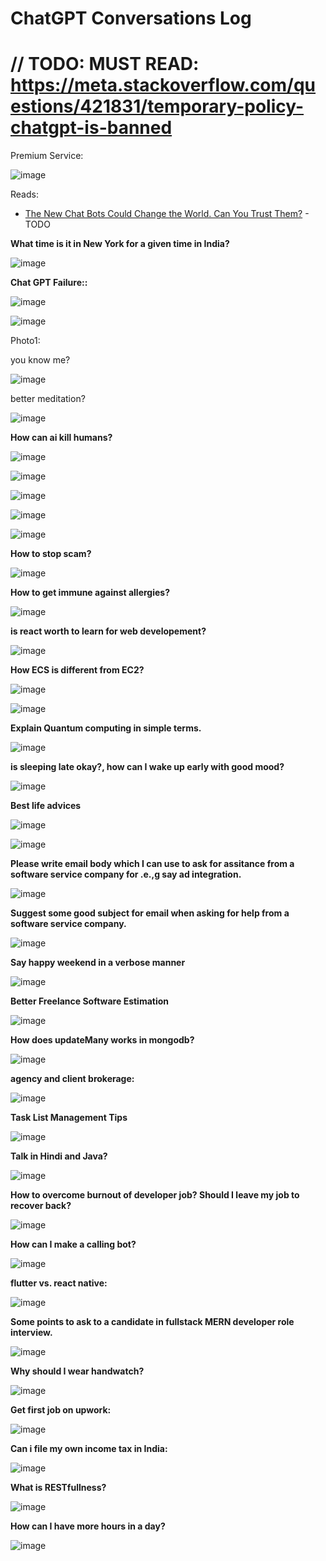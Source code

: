 # ChatGPT Conversations Log

// TODO: MUST READ: https://meta.stackoverflow.com/questions/421831/temporary-policy-chatgpt-is-banned
===============

Premium Service:

![image](https://user-images.githubusercontent.com/31458531/218164726-f3ea7aa0-3290-4704-aa4a-1810e112ff1e.png)


Reads:
- [The New Chat Bots Could Change the World. Can You Trust Them?](https://www.nytimes.com/2022/12/10/technology/ai-chat-bot-chatgpt.html) - TODO


**What time is it in New York for a given time in India?**

![image](https://user-images.githubusercontent.com/31458531/268647351-09385af3-d80a-408b-a02e-00ecad89aba1.png)


**Chat GPT Failure::**

![image](https://user-images.githubusercontent.com/31458531/268474881-215a41de-69e0-4786-ad91-c51a82e1dd3e.png)

![image](https://user-images.githubusercontent.com/31458531/268474908-357c39ee-1cb7-48a2-b069-080a8a790004.png)


Photo1:

you know me?

![image](https://user-images.githubusercontent.com/31458531/205507153-10c0b5a6-51d8-4389-bfeb-8411da274db7.png)

better meditation?

![image](https://user-images.githubusercontent.com/31458531/205507164-bdfcf368-6240-4546-bde9-eb5a88fde5b8.png)

**How can ai kill humans?**

![image](https://user-images.githubusercontent.com/31458531/205507703-0fc774c7-0266-470d-84b4-b0af22cc3ee3.png)

![image](https://user-images.githubusercontent.com/31458531/205507708-9e4a8da6-275a-4792-885b-4de3aa62074a.png)

![image](https://user-images.githubusercontent.com/31458531/205507729-9645f55d-5c05-4262-b661-107ccbf98802.png)

![image](https://user-images.githubusercontent.com/31458531/205507866-984f54a1-d04e-416d-b30b-7f177a54bc4e.png)

![image](https://user-images.githubusercontent.com/31458531/205507981-0f5299f0-0c3a-4cd4-b24d-a2d3852ec0c2.png)

**How to stop scam?**

![image](https://user-images.githubusercontent.com/31458531/205508459-3449365f-6b79-4e49-9eb9-cd7b8f644edd.png)

**How to get immune against allergies?**

![image](https://user-images.githubusercontent.com/31458531/205509285-e2c5377c-6b0a-4908-9fd1-bc6459452057.png)

**is react worth to learn for web developement?**

![image](https://user-images.githubusercontent.com/31458531/205509343-48d6e5b3-5d29-48e3-b36d-3658d9978a61.png)

**How ECS is different from EC2?**

![image](https://user-images.githubusercontent.com/31458531/206912349-a5714cc3-f2f5-4163-b495-e9187a7d4c50.png)

![image](https://user-images.githubusercontent.com/31458531/206912636-87bd182f-8609-4f13-a025-74e2c13c1bfb.png)

**Explain Quantum computing in simple terms.**

![image](https://user-images.githubusercontent.com/31458531/206914214-524b8460-49fc-45ee-a156-d4de5c8241b8.png)

**is sleeping late okay?, how can I wake up early with good mood?**

![image](https://user-images.githubusercontent.com/31458531/206922084-7ef143e2-cc2e-444e-aaa1-40073dd97849.png)

**Best life advices**

![image](https://user-images.githubusercontent.com/31458531/206922271-ec8d8832-f659-4eae-9760-de4b494ccbe2.png)

![image](https://user-images.githubusercontent.com/31458531/206922333-3aac1794-2053-4a60-ac82-9cc6ab314d03.png)

**Please write email body which I can use to ask for assitance from a software service company for .e.,g say ad integration.**

![image](https://user-images.githubusercontent.com/31458531/209395314-83de9d32-f9b5-4de3-9a16-6b73f30e337c.png)

**Suggest some good subject for email when asking for help from a software service company.**

![image](https://user-images.githubusercontent.com/31458531/209395582-e8b3f224-f483-44e1-a43d-c1ef91f2e02f.png)

**Say happy weekend in a verbose manner**

![image](https://user-images.githubusercontent.com/31458531/209414259-e6a43184-502b-4e51-add0-7022d5303e98.png)

**Better Freelance Software Estimation**

![image](https://user-images.githubusercontent.com/31458531/211165086-a82c171e-af27-4a51-a102-54b89f94b867.png)

**How does updateMany works in mongodb?**

![image](https://user-images.githubusercontent.com/31458531/211191799-090c30b5-e088-467d-98c7-dbbbc8291d21.png)

**agency and client brokerage:**

![image](https://user-images.githubusercontent.com/31458531/211380277-d0bdf2d3-a4af-4793-8734-885527e8c041.png)

**Task List Management Tips**

![image](https://user-images.githubusercontent.com/31458531/211517657-6309c2f4-d380-401c-91ac-652654395f9a.png)

**Talk in Hindi and Java?**

![image](https://user-images.githubusercontent.com/31458531/213775018-a6a9e86a-ef5b-4d3b-bcac-f816696b124e.png)

**How to overcome burnout of developer job?
Should I leave my job to recover back?**

![image](https://user-images.githubusercontent.com/31458531/213775569-d2b60ae4-5856-4363-b674-970150c282b9.png)

**How can I make a calling bot?**

![image](https://user-images.githubusercontent.com/31458531/213776194-be6903c4-1aa5-4ac7-85ae-aba45040ce31.png)

**flutter vs. react native:**

![image](https://user-images.githubusercontent.com/31458531/213924378-5351bd5d-78a9-4063-aec2-6c02e3d1017b.png)

**Some points to ask to a candidate in fullstack MERN developer role interview.**

![image](https://user-images.githubusercontent.com/31458531/216381367-e81cccdf-8d8e-42d4-958f-0f1cee2b1709.png)

**Why should I wear handwatch?**

![image](https://user-images.githubusercontent.com/31458531/217965359-be21cff7-af44-48cf-9d23-d9144e87dd04.png)

**Get first job on upwork:**

![image](https://user-images.githubusercontent.com/31458531/219899493-a1751c8d-71b6-4f92-a847-0cf44d4f0ebe.png)

**Can i file my own income tax in India:**

![image](https://user-images.githubusercontent.com/31458531/220489884-3846743c-3b5a-4aa4-85ae-46c0884531f6.png)

**What is RESTfullness?**

![image](https://user-images.githubusercontent.com/31458531/220491956-2d2bdd5a-48b1-405b-a57b-7cf5d081b0da.png)

**How can I have more hours in a day?**

![image](https://user-images.githubusercontent.com/31458531/224148080-9649900c-e623-4713-802f-b65209b9a862.png)
